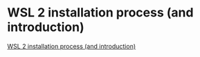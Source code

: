 # WSL 2 installation process (and introduction)
[WSL 2 installation process (and introduction)](https://aiwithcloud.com/2022/09/16/wsl_2_installation_process_and_introduction/)
